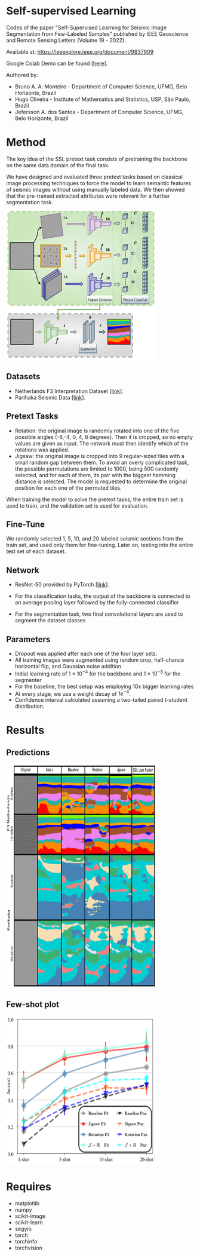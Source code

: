 # Self-supervised Learning

Codes of the paper "Self-Supervised Learning for Seismic Image Segmentation from Few-Labeled Samples" published by IEEE Geoscience and Remote Sensing Letters (Volume 19 - 2022).  

Available at:  https://ieeexplore.ieee.org/document/9837909 

Google Colab Demo can be found [[here]](https://drive.google.com/file/d/1CS5itL_a_Ojwn0Pbuy_c4YDh9u20U57_/view?usp=sharing).

Authored by:
* Bruno A. A. Monteiro - Department of Computer Science, UFMG, Belo Horizonte, Brazil
* Hugo Oliveira - Institute of Mathematics and Statistics, USP, São Paulo, Brazil
* Jefersson A. dos Santos - Department of Computer Science, UFMG, Belo Horizonte, Brazil

# Method
The key idea of the SSL pretext task consists of pretraining the backbone on the same data domain of the final task.

We have designed and evaluated three pretext tasks based on classical image processing techniques to force the model to learn semantic features of seismic images without using manually labeled data. We then showed that the pre-trained extracted attributes were relevant for a further segmentation task.

<img src="https://github.com/brunoaugustoam/SSL_Seismic_Images/blob/main/imgs/method_resume.png" width="400" height="400">


## Datasets
 * Netherlands F3 Interpretation Dataset [[link]](https://zenodo.org/record/1471548\#.Yf0Y3-rMKrx). 
 * Parihaka Seismic Data [[link]](https://public.3.basecamp.com/p/JyT276MM7krjYrMoLqLQ6xST). 

## Pretext Tasks
 * Rotation: the original image is randomly rotated into one of the five possible angles (-8,-4, 0, 4, 8 degrees). Then it is cropped, so no empty values are given as input. The network must then identify which of the rotations was applied. 
 * Jigsaw: the original image is cropped into 9 regular-sized tiles with a small random gap between them. To avoid an overly complicated task, the possible permutations are limited to 1000, being 500 randomly selected, and for each of them, its pair with the biggest hamming distance is selected. The model is requested to determine the original position for each one of the permuted tiles. 

When training the model to solve the pretext tasks, the entire train set is used to train, and the validation set is used for evaluation. 

## Fine-Tune

We randomly selected 1, 5, 10, and 20 labeled seismic sections from the train set, and used only them for fine-tuning. Later on, testing into the entire test set of each dataset.

## Network

* ResNet-50 provided by PyTorch [[link]](https://pytorch.org/vision/0.8/_modules/torchvision/models/resnet.html).

* For the classification tasks, the output of the backbone is connected to an average pooling layer followed by the fully-connected classifier
* For the segmentation task, two final convolutional layers are used to segment the dataset classes

## Parameters 
- Dropout was applied after each one of the four layer sets. 
- All training images were augmented using random crop, half-chance horizontal flip, and Gaussian noise addition
- Initial learning rate of $1 \times 10^{-4}$ for the backbone and $1 \times 10^{-3}$ for the segmenter
- For the baseline, the best setup was employing 10x bigger learning rates
- At every stage, we use a weight decay of $1e^{-4}$. 
- Confidence interval calculated assuming a two-tailed paired t-student distribution.

# Results

## Predictions
<img src="https://github.com/brunoaugustoam/SSL_Seismic_Images/blob/main/imgs/predictions.png" width="400" height="600">

## Few-shot plot
<img src="https://github.com/brunoaugustoam/SSL_Seismic_Images/blob/main/imgs/graf_results.png" width="400" height="400">

# Requires 
- matplotlib
- numpy
- scikit-image
- scikit-learn
- segyio
- torch
- torchinfo
- torchvision
